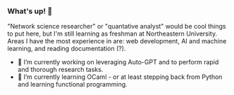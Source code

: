 ### What's up! 🤟

"Network science researcher" or "quantative analyst" would be cool things to put here, but I'm still learning as freshman at Northeastern University. Areas I have the most experience in are: web development, AI and machine learning, and reading documentation (?).  

- 🔭 I’m currently working on leveraging Auto-GPT and to perform rapid and thorough research tasks. 
- 🌱 I’m currently learning OCaml - or at least stepping back from Python and learning functional programming. 


<!--
**cadentj/cadentj** is a ✨ _special_ ✨ repository because its `README.md` (this file) appears on your GitHub profile.

Here are some ideas to get you started:

- 🔭 I’m currently working on ...
- 🌱 I’m currently learning ...
- 👯 I’m looking to collaborate on ...
- 🤔 I’m looking for help with ...
- 💬 Ask me about ...
- 📫 How to reach me: ...
- 😄 Pronouns: ...
- ⚡ Fun fact: ...
-->
